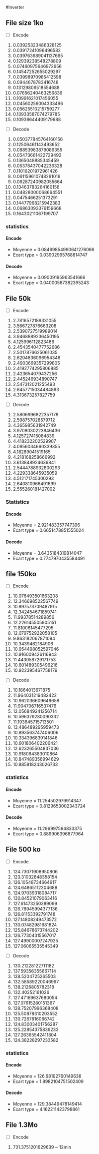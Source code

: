 #Inverter

## File size 1ko	
- [ ] Encode
 1. 0.03925323486328125
 2. 0.03917241096496582
 3. 0.039763689041137695
 4. 0.12939238548278809
 5. 0.07460975646972656
 6. 0.14547252655029297
 7. 0.03998970985412598
 8. 0.0944678783416748
 9. 0.13129806518554688  
 10. 0.07656240463256836
 11. 0.10991621017456055
 12. 0.04560256004333496
 13. 0.05625510215759277
 14. 0.13933587074279785
 15. 0.10938644409179688

- [ ] Decode
 1. 0.050377845764160156
 2. 0.12506461143493652
 3. 0.08853983879089355
 4. 0.05473661422729492
 5. 0.1365048885345459
 6. 0.05378437042236328
 7. 0.11016201972961426
 8. 0.061159610748291016
 9. 0.06287240982055664
 10. 0.13463783264160156
 11. 0.04828000068664551
 12. 0.0475466251373291
 13. 0.14477968215942383
 14. 0.06863093376159668
 15. 0.16430211067199707

### statistics
#### Encode
- Moyenne = 0.08469854990641276066
- Ecart type = 0.03902995768814747

#### Decode
- Moyenne = 0.09009195963541666
- Ecart type = 0.04000587382395243

## File 50k
- [ ] Encode 
 1. 2.7816572189331055
 2. 3.566727876663208
 3. 2.5390727519989014 
 4. 3.9468889236450195
 5. 4.125996112823486
 6. 2.4543540477752686
 7. 2.5017876625061035
 8. 2.6204636096954346
 9. 2.4903669357299805
 10. 2.4192774295806885
 11. 2.423654079437256
 12. 2.445246934890747
 13. 2.547312021255493
 14. 2.6457715034484863
 15. 4.313673257827759

- [ ] Decode 
 1. 2.5806996822357178
 2. 2.598757028579712
 3. 4.365985631942749
 4. 3.9708030223846436
 5. 4.125727415084839
 6. 4.418232202529907
 7. 4.0956034660339355
 8. 4.18289041519165
 9. 4.218168258666992
 10. 3.613848924636841
 11. 2.5444788932800293
 12. 4.229338645935059
 13. 4.512171745300293
 14. 2.640810966491699
 15. 2.555260181427002

### Statistics
#### Encode
 - Moyenne = 2.921483357747396
 - Ecart type = 0.6651478851555024

#### Decode 
 - Moyenne = 3.6435184319814047
 - Ecart type = 0.7747970435584491


## file 150ko

- [ ] Encode
 1. 10.076493501663208
 2. 12.346698522567749
 3. 10.897573709487915
 4. 12.342454671859741
 5. 11.99378514289856
 6. 12.226145505905151
 7. 11.81006145477295
 8. 12.079752922058105
 9. 9.863182067871094
 10. 10.3439462184906
 11. 10.954498052597046
 12. 10.916009426116943
 13. 11.443058729171753
 14. 10.601489305496216
 15. 10.922395467758179

- [ ] Decode 
 1. 10.1864013671875
 2. 11.964031219482422
 3. 10.962036609649658
 4. 11.904706716537476
 5. 12.056849241256714
 6. 10.596379280090332
 7. 11.193645715713501
 8. 13.486489295959473
 9. 10.893563747406006
 10. 10.334396839141846
 11. 10.601806402206421
 12. 12.623265504837036
 13. 10.918084383010864
 14. 10.847489356994629
 15. 10.885818243026733

### statistics
#### Encode
 - Moyenne = 11.254502979914347
 - Ecart type = 0.8129653002343724

#### Decode
 - Moyenne = 11.296997594833375
 - Ecart type = 0.889906396877964

## File 500 ko
 - [ ] Encode
  1. 124.73071908950806
  2. 123.31032848358154
  3. 126.10548734664917
  4. 124.64865112304688
  5. 124.97039318084717
  6. 130.84521079063416
  7. 127.61473250389099 
  8. 126.78945994377136
  9. 126.81153392791748 
  10. 127.14808249473572  
  11. 130.07482981681824 
  12. 125.84678673744202
  13. 126.77304315567017 
  14. 127.49900007247925
  15. 127.06065535545349

 - [ ] Decode 
  1. 130.21228122711182
  2. 137.59356355667114
  3. 128.5204725265503
  4. 132.58589220046997
  5. 138.2126805782318
  6. 132.40252161026
  7. 127.47169637680054
  8. 127.07615280151367
  9. 128.75207996368408
  10. 125.50878310203552
  11. 130.7267816066742
  12. 124.83003401756287
  13. 125.22854375839233
  14. 127.26365542411804
  15. 124.38228297233582

### statistics
#### Encode
 - Moyenne = 126.68192760149638
 - Ecart type = 1.8982104751502409

#### Decode
 - Moyenne = 129.38449478149414
 - Ecart type = 4.162211423798861

## File 1.3Mo
 - [ ] Encode
  1. 731.3751201629639 ~ 12min
